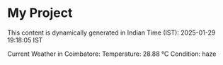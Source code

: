 # My Project

This content is dynamically generated in Indian Time (IST): 2025-01-29 19:18:05 IST


Current Weather in Coimbatore:
Temperature: 28.88 °C
Condition: haze
